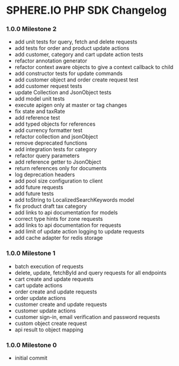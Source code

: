 # SPHERE.IO PHP SDK Changelog

### 1.0.0 Milestone 2
 * add unit tests for query, fetch and delete requests
 * add tests for order and product update actions
 * add customer, category and cart update action tests
 * refactor annotation generator
 * refactor context aware objects to give a context callback to child
 * add constructor tests for update commands
 * add customer object and order create request test
 * add customer request tests
 * update Collection and JsonObject tests
 * add model unit tests
 * execute apigen only at master or tag changes
 * fix state and taxRate
 * add reference test
 * add typed objects for references
 * add currency formatter test
 * refactor collection and jsonObject
 * remove deprecated functions
 * add integration tests for category
 * refactor query parameters
 * add reference getter to JsonObject
 * return references only for documents
 * log deprecation headers
 * add pool size configuration to client
 * add future requests
 * add future tests
 * add toString to LocalizedSearchKeywords model
 * fix product draft tax category
 * add links to api documentation for models
 * correct type hints for zone requests
 * add links to api documentation for requests
 * add limit of update action logging to update requests
 * add cache adapter for redis storage

### 1.0.0 Milestone 1
 * batch execution of requests
 * delete, update, fetchById and query requests for all endpoints
 * cart create and update requests
 * cart update actions
 * order create and update requests
 * order update actions
 * customer create and update requests
 * customer update actions
 * customer sign-in, email verification and password requests
 * custom object create request
 * api result to object mapping

### 1.0.0 Milestone 0
 * initial commit
